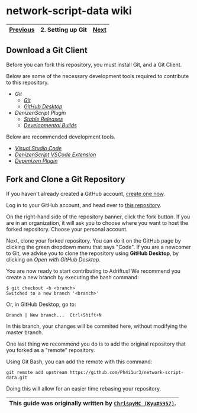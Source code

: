 # network-script-data wiki

| [Previous](./1.getting-started.md) | 2. Setting up Git | [Next](./3.making-changes.md) |
|:--------:|:-----------------:|:----:|

## Download a Git Client

Before you can fork this repository, you must install Git, and a Git Client.

Below are some of the necessary development tools required to contribute to this repository.

* _Git_
  * [_Git_](https://git-scm.com/downloads)
  * [_GitHub Desktop_](https://desktop.github.com/)
* _DenizenScript Plugin_
  * [_Stable Releases_](https://ci.citizensnpcs.co/job/Denizen/)
  * [_Developmental Builds_](https://ci.citizensnpcs.co/job/Denizen_Developmental/)

Below are recommended development tools.

* [_Visual Studio Code_](https://code.visualstudio.com/)
* [_DenizenScript VSCode Extension_](https://marketplace.visualstudio.com/items?itemName=DenizenScript.denizenscript)
* [_Depenizen Plugin_](https://ci.citizensnpcs.co/job/Depenizen/)

## Fork and Clone a Git Repository

If you haven't already created a GitHub account, [create one now](https://github.com/join).

Log in to your GitHub account, and head over to [this repository](https://github.com/AuroraInteractive/network-script-data).

On the right-hand side of the repository banner, click the fork button. If you are in an organization, it will ask you to choose where you want to host the forked repository. Choose your personal account.

Next, clone your forked repository. You can do it on the GitHub page by clicking the green dropdown menu that says "Code". If you are a newcomer to Git, we advise you to clone the repository using **GitHub Desktop**, by clicking on _Open with GitHub Desktop_.

You are now ready to start contributing to Adriftus! We recommend you create a new branch by executing the bash command:

```console
$ git checkout -b <branch>
Switched to a new branch '<branch>'
```

Or, in GitHub Desktop, go to:

`Branch | New branch...  Ctrl+Shift+N`

In this branch, your changes will be commited here, without modifying the master branch.

One last thing we recommend you do is to add the original repository that you forked as a "remote" repository.

Using Git Bash, you can add the remote with this command:

```console
git remote add upstream https://github.com/Ph4i1ur3/network-script-data.git
```

Doing this will allow for an easier time rebasing your repository.

| This guide was originally written by [`ChrispyMC (Kyu#5957)`](https://github.com/ChrispyMC). |
|:----:|
